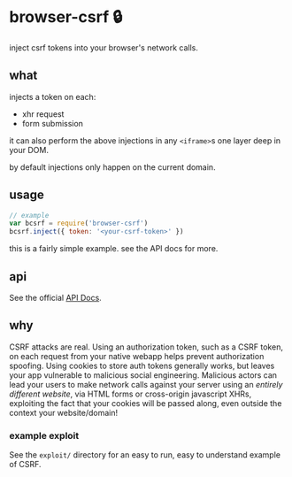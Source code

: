 # browser-csrf :lock:

inject csrf tokens into your browser's network calls.

## what

injects a token on each:

- xhr request
- form submission

it can also perform the above injections in any `<iframe>`s one layer deep in your DOM.

by default injections only happen on the current domain.

## usage

```js
// example
var bcsrf = require('browser-csrf')
bcsrf.inject({ token: '<your-csrf-token>' })
```

this is a fairly simple example.  see the API docs for more.

## api

See the official [API Docs]().

## why

CSRF attacks are real.   Using an authorization token, such as a CSRF token, on each request from your native webapp helps prevent authorization spoofing.  Using cookies to store auth tokens generally works, but leaves your app vulnerable to malicious social engineering.  Malicious actors can lead your users to make network calls against your server using an _entirely different website_, via HTML forms or cross-origin javascript XHRs, exploiting the fact that your cookies will be passed along, even outside the context your website/domain!

### example exploit

See the `exploit/` directory for an easy to run, easy to understand example of CSRF.
